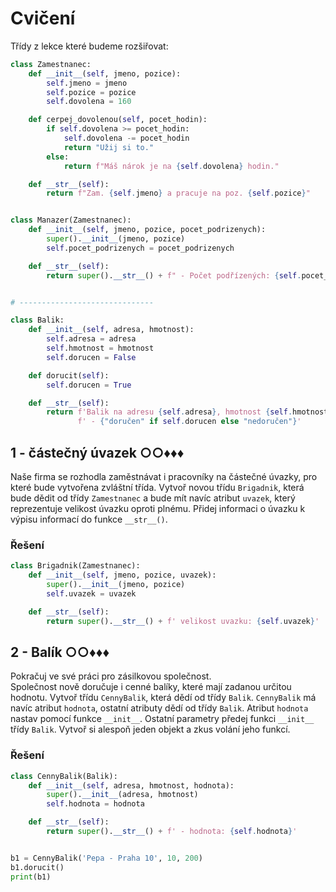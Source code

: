 # Cvičení

Třídy z lekce které budeme rozšiřovat:

```python
class Zamestnanec:
    def __init__(self, jmeno, pozice):
        self.jmeno = jmeno
        self.pozice = pozice
        self.dovolena = 160

    def cerpej_dovolenou(self, pocet_hodin):
        if self.dovolena >= pocet_hodin:
            self.dovolena -= pocet_hodin
            return "Užij si to."
        else:
            return f"Máš nárok je na {self.dovolena} hodin."

    def __str__(self):
        return f"Zam. {self.jmeno} a pracuje na poz. {self.pozice}"


class Manazer(Zamestnanec):
    def __init__(self, jmeno, pozice, pocet_podrizenych):
        super().__init__(jmeno, pozice)
        self.pocet_podrizenych = pocet_podrizenych

    def __str__(self):
        return super().__str__() + f" - Počet podřízených: {self.pocet_podrizenych}"


# ------------------------------

class Balik:
    def __init__(self, adresa, hmotnost):
        self.adresa = adresa
        self.hmotnost = hmotnost
        self.dorucen = False

    def dorucit(self):
        self.dorucen = True

    def __str__(self):
        return f'Balik na adresu {self.adresa}, hmotnost {self.hmotnost}'\
               f' - {"doručen" if self.dorucen else "nedoručen"}'
```

## 1 - částečný úvazek ○○♦♦♦

Naše firma se rozhodla zaměstnávat i pracovníky na částečné úvazky, pro které bude vytvořena zvláštní třída. Vytvoř
novou třídu `Brigadnik`, která bude dědit od třídy `Zamestnanec` a bude mít navíc atribut `uvazek`, který reprezentuje
velikost úvazku oproti plnému. Přidej informaci o úvazku k výpisu informací do funkce `__str__()`.

### Řešení

```python
class Brigadnik(Zamestnanec):
    def __init__(self, jmeno, pozice, uvazek):
        super().__init__(jmeno, pozice)
        self.uvazek = uvazek

    def __str__(self):
        return super().__str__() + f' velikost uvazku: {self.uvazek}'
```

## 2 - Balík ○○♦♦♦

Pokračuj ve své práci pro zásilkovou společnost.  
Společnost nově doručuje i cenné balíky, které mají zadanou určitou hodnotu. Vytvoř třídu `CennyBalik`, která dědí od
třídy `Balik`. `CennyBalik` má navíc atribut `hodnota`, ostatní atributy dědí od třídy `Balik`. Atribut `hodnota` nastav
pomocí funkce `__init__`. Ostatní parametry předej funkci `__init__` třídy `Balik`. Vytvoř si alespoň jeden objekt a
zkus volání jeho funkcí.

### Řešení

```python
class CennyBalik(Balik):
    def __init__(self, adresa, hmotnost, hodnota):
        super().__init__(adresa, hmotnost)
        self.hodnota = hodnota

    def __str__(self):
        return super().__str__() + f' - hodnota: {self.hodnota}'


b1 = CennyBalik('Pepa - Praha 10', 10, 200)
b1.dorucit()
print(b1)
```
